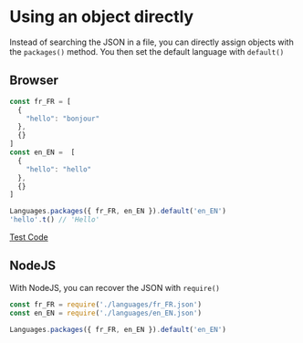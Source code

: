 # Using an object directly

Instead of searching the JSON in a file, you can directly assign objects with the `packages()` method. You then set the default language with `default()`

## Browser

```js
const fr_FR = [
  {
    "hello": "bonjour"
  },
  {}
]
const en_EN =  [
  {
    "hello": "hello"
  },
  {}
]

Languages.packages({ fr_FR, en_EN }).default('en_EN')
'hello'.t() // 'Hello'
```

[Test Code](https://jsfiddle.net/2vu4531f/)

## NodeJS

With NodeJS, you can recover the JSON with `require()`

 ```js
const fr_FR = require('./languages/fr_FR.json')
const en_EN = require('./languages/en_EN.json')

Languages.packages({ fr_FR, en_EN }).default('en_EN')
 ```
